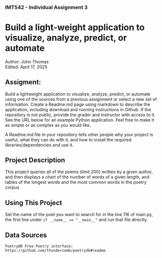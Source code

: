 ### IMT542 - Individual Assignment 3
# Build a light-weight application to visualize, analyze, predict, or automate
Author: John Thomas  
Edited: April 17, 2025
## Assigment:

Build a lightweight application to visualize, analyze, predict, or automate using one of the sources from a previous assignment or select a new set of information. Create a Readme.md page using markdown to describe the application, including download and running instructions in Github. If the repository is not public, provide the grader and instructor with access to it. See the URL below for an example Python application. Feel free to make it as simple or as complex as you would like.

A Readme.md file in your repository tells other people why your project is useful, what they can do with it, and how to install the required libraries/dependencies and use it.

## Project Description
This project queries all of the poems (limit 200) written by a given author, and then displays a chart of the number of words of a given length, and tables of the longest words and the most common words in the poetry corpus

## Using This Project
 
 Set the name of the poet you want to search for in the line 116 of main.py, the first line under `if __name__ == "__main__"` and run that file directly. 


## Data Sources
    PoetryDB Free Poetry interface: https://github.com/thundercomb/poetrydb#readme

